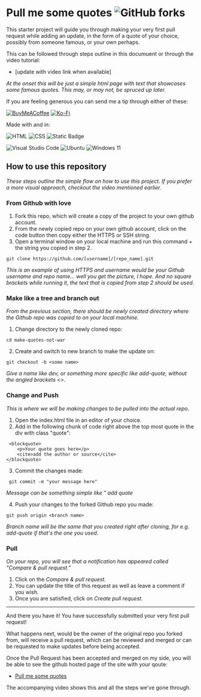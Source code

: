 # Pull me some quotes ![GitHub forks](https://img.shields.io/github/forks/donyd/pull_quotes)

This starter project will guide you through making your very first pull request while adding an update, in the form of a quote of your choice, possibly from someone famous, or your own perhaps. 

This can be followed through steps outline in this documuent or through the video tutorial:

- [update with video link when available]

*At the onset this will be just a simple html page with text that showcases some famous quotes. This may, or may not, be spruced up later.*

If you are feeling generous you can send me a tip through either of these:

[![BuyMeACoffee](https://img.shields.io/badge/Buy%20Me%20a%20Coffee-ffdd00?style=for-the-badge&logo=buy-me-a-coffee&logoColor=black)](https://buymeacoffee.com/donyd)
[![Ko-Fi](https://img.shields.io/badge/Ko--fi-F16061?style=for-the-badge&logo=ko-fi&logoColor=white)](https://ko-fi.com/mindkiln)

Made with and in:

![HTML](https://img.shields.io/badge/HTML-e34c26?style=flat&logo=html5&logoColor=white)  ![CSS](https://img.shields.io/badge/CSS-1572B6?logo=css3&logoColor=fff) ![Static Badge](https://img.shields.io/badge/Pico%20-%20CSS%20-%20Orange)



![Visual Studio Code](https://img.shields.io/badge/Visual%20Studio%20Code-0078d7.svg?style=for-the-badge&logo=visual-studio-code&logoColor=white)
![Ubuntu](https://img.shields.io/badge/Ubuntu-E95420?style=for-the-badge&logo=ubuntu&logoColor=white)
![Windows 11](https://img.shields.io/badge/Windows%2011-%230079d5.svg?style=for-the-badge&logo=Windows%2011&logoColor=white)


## How to use this repository
*These steps outline the simple flow on how to use this project. If you prefer a more visual approach, checkout the video mentioned earlier.*

### From Github with love 

1. Fork this repo, which will create a copy of the project to your own github account.
2. From the newly copied repo on your own github account, click on the code button then copy either the HTTPS or SSH string.
3. Open a terminal window on your local machine and run this command + the string you copied in step 2.
```
git clone https://github.com/[username]/[repo_name].git
```
*This is an example of using HTTPS and username would be your Github username and repo name... well you get the picture, I hope. And no square brackets while running it, the text that is copied from step 2 should be used*.

### Make like a tree and branch out
*From the previous section, there should be newly created directory where the Github repo was copied to on your local machine.*

1. Change directory to the newly cloned repo:
```
cd make-quotes-not-war
```
2. Create and switch to new branch to make the update on:
```
git checkout -b <some name>
```
*Give a name like dev, or something more specific like add-quote, without the angled brackets <>.*

### Change and Push
*This is where we will be making changes to be pulled into the actual repo*.

1. Open the index.html file in an editor of your choice.
2. Add in the following chunk of code right above the top most quote in the div with class "quote":
```
 <blockquote>
    <p>Your quote goes here</p>
    <cite>add the author or source</cite>
</blockquote>
```
3. Commit the changes made:
```
 git commit -m "your message here"
```
*Message can be something simple like "<your name> add quote*

4. Push your changes to the forked Github repo you made:
```
git push origin <branch name>
```
*Branch name will be the same that you created right after cloning, for e.g. add-quote if that's the one you used.*

### Pull 
*On your repo, you will see that a notification has appeared called "Compare & pull request."*

1. Click on the *Compare & pull request*.
2. You can update the title of this request as well as leave a comment if you wish.
3. Once you are satisfied, click on *Create pull request*.

---
And there you have it! You have successfully submitted your very first pull request!

What happens next, would be the owner of the original repo you forked from, will receive a pull request, which can be reviewed and merged or can be requested to make updates before being accepted.

Once the Pull Request has been accepted and merged on my side, you will be able to see the github hosted page of the site with your qoute:

* [Pull me some quotes](https://donyd.github.io/pull_quotes/)

The accompanying video shows this and all the steps we've gone through.
